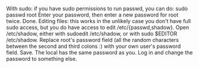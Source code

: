 With sudo: if you have sudo permissions to run passwd, you can do:
sudo passwd root
Enter your password, then enter a new password for root twice. Done.
Editing files: this works in the unlikely case you don't have full sudo access, but you do have access to edit /etc/{passwd,shadow}.
Open /etc/shadow, either with sudoedit /etc/shadow, or with sudo $EDITOR /etc/shadow. Replace root's password field (all the random 
characters between the second and third colons :) with your own user's password field. Save. The local has the same password as you.
Log in and change the password to something else.
